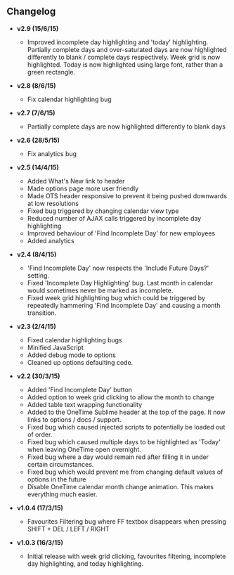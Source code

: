 ## Changelog

- **v2.9 (15/6/15)**
    * Improved incomplete day highlighting and 'today' highlighting. Partially complete days and over-saturated days are now highlighted differently to blank / complete days respectively. Week grid is now highlighted. Today is now highlighted using large font, rather than a green rectangle.
    
- **v2.8 (8/6/15)**
    * Fix calendar highlighting bug
    
- **v2.7 (7/6/15)**
    * Partially complete days are now highlighted differently to blank days
    
- **v2.6 (28/5/15)**
    * Fix analytics bug

- **v2.5 (14/4/15)**
    * Added What's New link to header
    * Made options page more user friendly
    * Made OTS header responsive to prevent it being pushed downwards at low resolutions
    * Fixed bug triggered by changing calendar view type
    * Reduced number of AJAX calls triggered by incomplete day highlighting
    * Improved behaviour of 'Find Incomplete Day' for new employees
    * Added analytics
        
- **v2.4 (8/4/15)**
    * 'Find Incomplete Day' now respects the 'Include Future Days?' setting.
    * Fixed 'Incomplete Day Highlighting' bug. Last month in calendar would sometimes never be marked as incomplete.
    * Fixed week grid highlighting bug which could be triggered by repeatedly hammering 'Find Incomplete Day' and causing a month transition.

- **v2.3 (2/4/15)**
    * Fixed calendar highlighting bugs
    * Minified JavaScript
    * Added debug mode to options
    * Cleaned up options defaulting code.
	
- **v2.2 (30/3/15)**  
    * Added 'Find Incomplete Day' button
    * Added option to week grid clicking to allow the month to change
    * Added table text wrapping functionality
    * Added to the OneTime Sublime header at the top of the page. It now links to options / docs / support.
    * Fixed bug which caused injected scripts to potentially be loaded out of order.
    * Fixed bug which caused multiple days to be highlighted as 'Today' when leaving OneTime open overnight.
    * Fixed bug where a day would remain red after filling it in under certain circumstances.
    * Fixed bug which would prevent me from changing default values of options in the future
    * Disable OneTime calendar month change animation. This makes everything much easier.
		
- **v1.0.4 (17/3/15)**  
    * Favourites Filtering bug where FF textbox disappears when pressing SHIFT + DEL / LEFT / RIGHT
	
- **v1.0.3 (16/3/15)**  
    * Initial release with week grid clicking, favourites filtering, incomplete day highlighting, and today highlighting.
